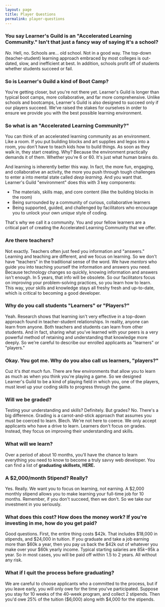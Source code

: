 ```yaml
---
layout: page
title: Player Questions
permalink: player-questions
---
```


### You say Learner's Guild is an "Accelerated Learning Community." Isn't that just a fancy way of saying it's a school?
*No.* Hell, no. Schools are... old school. Not in a good way. The top-down (teacher-student) learning approach embraced by most colleges is out-dated, slow, and inefficient at best. In addition, schools profit off of students whether students succeed or fail.

### So is Learner's Guild a kind of Boot Camp?
You're getting closer, but you're not there yet. Learner's Guild is longer than typical boot camps, more collaborative, and far more comprehensive. Unlike schools and bootcamps, Learner's Guild is also designed to succeed only if our players succeed. We've raised the stakes for ourselves in order to ensure we provide you with the best possible learning environment.


### So what is an "Accelerated Learning Community?"
You can think of an accelerated learning community as an environment. Like a room. If you put building blocks and art supplies and legos into a room, you don't have to teach kids how to build things. As soon as they walk in, they start creating. Why? Because the environment practically demands it of them. Whether you're 6 or 60. It's just what human brains do.

And learning is inherently better this way. In fact, the more fun, engaging, and collaborative an activity, the more you push through tough challenges to enter a into mental state called *deep learning.* And you want that. Learner's Guild "environment" does this with 3 key components:

+ The materials, skills map, and core content (like the building blocks in the room)
+ Being surrounded by a community of curious, collaborative learners
+ Being supported, guided, and challenged by facilitators who encourage you to unlock your own *unique* style of coding.

That's why we call it a community. You and your fellow learners are a critical part of creating the Accelerated Learning Community that we offer.

### Are there teachers?
Not exactly. Teachers often just feed you information and "answers." Learning and teaching are different, and we focus on learning. So we don't have "teachers" in the traditional sense of the word. We have *mentors* who guide you into teaching yourself the information and answers you need. Because technology changes so quickly, knowing information and answers isn't enough. In 5 years, that info will be obsolete. So our facilitators focus on improving your problem-solving practices, so you learn how to learn. This way, your skills and knowledge stays all freshy fresh and up-to-date, which is critical to becoming a good developer.

### Why do you call students "Learners" or "Players?"
Yeah. Research shows that learning isn't very effective in a top-down approach found in teacher-student relationships. In reality, anyone can learn from anyone. Both teachers and students can learn from other students. And in fact, sharing what you've learned with your peers is a very powerful method of retaining and understanding that knowledge more deeply. So we're careful to describe our enrolled applicants as "learners" or "players."

### Okay. You got me. Why do you also call us learners, "players?"
Cuz it's *that much* fun. There are few environments that allow you to learn as much as when you think you're playing a game. So we designed Learner's Guild to be a kind of playing field in which you, one of the players, must level up your coding skills to progress through the game.

### Will we be graded?
Testing your understanding and skills? Definitely. But grades? No. There's a big difference. Grading is a carrot-and-stick approach that assumes you must be coerced to learn. Blech. We're not here to coerce. We only accept applicants who have a drive to learn. Learners don't focus on grades. Instead, they focus on improving their understanding and skills.

### What will we learn?
Over a period of about 10 months, you'll have the chance to learn everything you need to know to become a truly savvy web developer. You can find a list of **graduating skillsets, HERE.** 

### A $2,000/month Stipend? Really?
Yes. Really. We want you to focus on learning, not earning. A $2,000 monthly stipend allows you to make learning your full-time job for 10 months. Remember, if you don't succeed, then we don't. So we take our investment in you seriously.

### What does this cost? How does the money work? If you're investing in me, how do you get paid?
Good questions. First, the entire thing costs $42k. That includes $18,000 in stipends, and $24,000 in tuition. If you graduate and take a job earning more than $60k a year, then you pay us back the $42k out of whatever you make over your $60k yearly income. Typical starting salaries are $85k-$95k a year. So in most cases, you will be paid off within 1.5 to 2 years. All without any risk.

### What if I quit the process before graduating?
We are careful to choose applicants who a committed to the process, but if you leave early, you will only owe for the time you've participated. Suppose you stay for 10 weeks of the 40-week program, and collect 2 stipends. Then you'd owe 25% of the tuition ($6,000) along with $4,000 for the stipends.


<!--
### Are there lessons? Exercises?
Yes. But you have a measure of flexibility on what skills you want to level up on first. 

### Are there tests? Will we be graded?
Self-imposed tests, yes, as a way to improve your skills. Testing yourself is a great way of measuring your understanding and progress. It improves learning. Grading, however, doesn't. What't the point? Grades are like a carrot-and-stick view of learning, like you must be coerced to learn. Blech.


Why grade? What's the point? Of course. You will be testing yourself constantly to measure what you know. But grades? No. Nowhere in sight. Why do you need grades? The only feedback that counts is  
Our facilitators assist you to  you to learn how to learn. And our expert coders use their top-notch technical knowledge to build the environment and provide you with support and guidance

Teachers Facilitators, yes. We have top-coders with deep technical knowledge to help build the environment and give you powerful guidance and technical support. You won't be left blowing in the wind. 
-->



